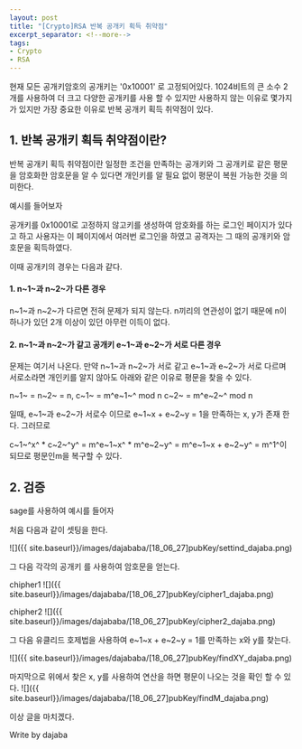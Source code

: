 ```yaml
---
layout: post
title: "[Crypto]RSA 반복 공개키 획득 취약점"
excerpt_separator: <!--more-->
tags:
- Crypto
- RSA
---
```


현재 모든 공개키암호의 공개키는 '0x10001' 로 고정되어있다.
1024비트의 큰 소수 2개를 사용하여 더 크고 다양한 공개키를 사용 할 수 있지만 사용하지 않는 이유로 몇가지가 있지만 가장 중요한 이유로 반복 공개키 획득 취약점이 있다.

<!--more-->
## 1. 반복 공개키 획득 취약점이란?
반복 공개키 획득 취약점이란 일정한 조건을 만족하는 공개키와 그 공개키로 같은 평문을 암호화한 암호문을 알 수 있다면 개인키를 알 필요 없이 평문이 복원 가능한 것을 의미한다.

예시를 들어보자

공개키를 0x10001로 고정하지 않고키를 생성하여  암호화를 하는 로그인 페이지가 있다고 하고 사용자는 이 페이지에서 여러번 로그인을 하였고 공격자는 그 때의 공개키와 암호문을 획득하였다.

이때 공개키의 경우는 다음과 같다.

#### 1. n~1~과 n~2~가 다른 경우
n~1~과 n~2~가 다르면 전혀 문제가 되지 않는다. n끼리의 연관성이 없기 때문에 n이 하나가 있던 2개 이상이 있던 아무런 이득이 없다.

#### 2. n~1~과 n~2~가 같고 공개키 e~1~과 e~2~가 서로 다른 경우
문제는 여기서 나온다. 만약 n~1~과 n~2~가 서로 같고 e~1~과 e~2~가 서로 다르며 서로소라면 개인키를 알지 않아도 아래와 같은 이유로  평문을 찾을 수 있다.
 
n~1~ = n~2~ = n,
c~1~ = m^e~1~^ mod n
c~2~ = m^e~2~^ mod n

일때, 
e~1~과 e~2~가 서로수 이므로 e~1~x + e~2~y = 1을 만족하는 x, y가 존재 한다.
그러므로

c~1~^x^ * c~2~^y^ = m^e~1~x^ * m^e~2~y^ = m^e~1~x + e~2~y^ = m^1^이 되므로 평문인m을 복구할 수 있다.


## 2. 검증
sage를 사용하여 예시를 들어자

처음 다음과 같이 셋팅을 한다.

![]({{ site.baseurl}}/images/dajababa/[18_06_27]pubKey/settind_dajaba.png)

그 다음 각각의 공개키 를 사용하여 암호문을 얻는다.

chipher1
![]({{ site.baseurl}}/images/dajababa/[18_06_27]pubKey/cipher1_dajaba.png)

chipher2
![]({{ site.baseurl}}/images/dajababa/[18_06_27]pubKey/cipher2_dajaba.png)

그 다음 유클리드 호제법을 사용하여 e~1~x + e~2~y = 1를 만족하는 x와 y를 찾는다.

![]({{ site.baseurl}}/images/dajababa/[18_06_27]pubKey/findXY_dajaba.png)

마지막으로 위에서 찾은 x, y를 사용하여 연산을 하면 평문이 나오는 것을 확인 할 수 있다.
![]({{ site.baseurl}}/images/dajababa/[18_06_27]pubKey/findM_dajaba.png)

이상 글을 마치겠다.

Write by dajaba
